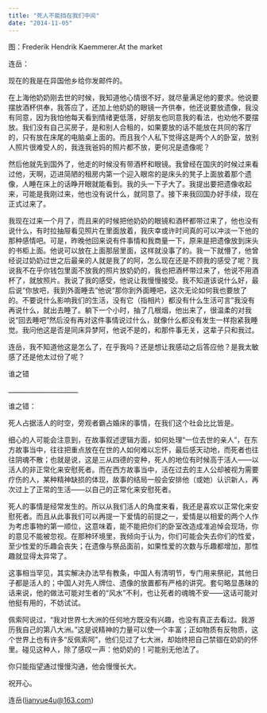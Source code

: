 ```yaml
---
title: "死人不能挡在我们中间"
date: "2014-11-05"
---
```


图：Frederik Hendrik Kaemmerer.At the market

连岳：

现在的我是在异国他乡给你发邮件的。

在上海他奶奶刚去世的时候，我知道他心情很不好，就尽量满足他的要求。他说要摆放酒杯供奉，我答应了，还加上他奶奶的眼镜一齐供奉，他还说要放遗像，我没有同意，因为我怕他每天看到情绪更低落，好朋友也同意我的看法，也劝他不要摆放。我们没有自己买房子，是和别人合租的，如果要放的话不能放在共同的客厅的，只有放在床尾的电脑桌上面的。而且我个人私下觉得这是两个人的卧室，放别人照片很难受人的，我连我爸妈的照片都不放，更何况是遗像呢？

然后他就先到国外了，他走的时候没有带酒杯和眼镜。我曾经在国庆的时候过来看过他，天啊，迈进简陋的租房内第一个迎入眼帘的是床头的凳子上面放着那个遗像，人睡在床上的话睁开眼就能看到。我的头一下子大了。我提出要把遗像收起来，可能是我刚过来，他也没有说什么，就同意了。接下来我回国办好手续，现在正式过来了。

我现在过来一个月了，而且来的时候把他奶奶的眼镜和酒杯都带过来了，他也没有说什么，有时拉抽屉看见照片在里面放着，我庆幸或许时间真的可以冲淡一下他的那种感情吧。可是，昨晚他回来说有件事情和我商量一下，原来是把遗像放到床头的书柜上面。他说可以放在上面那层里面，这样就没事了的。我一下就懵了，他曾经说过奶奶过世之后最亲的人就是我了的阿，怎么现在还是不顾我的感受了呢？我说我不在乎你钱包里面不放我的照片放奶奶的，我也把酒杯带过来了，他说不用酒杯了，就放照片。我说了我的感受，他说让我慢慢接受。我不知道该说什么好，最后说“你放吧，我到外面睡去”他说“那你到外面睡吧，这次无论如何我也要放了的。不要说什么影响我们的生活，没有它（指相片）都没有什么生活可言”我没有再说什么，就出去睡了。躺下一个小时，抽了几根烟，他出来了，很温柔的对我说“回去睡吧”然后没有再对这件事情说过什么，就像什么都没有发生一样抱紧我睡觉。我问他这是否是同床异梦阿，他说不是的，和那件事无关，这辈子只和我过。

连岳，我不知道他这是怎么了，在乎我吗？还是想让我感动之后答应他？是我太敏感了还是他太过份了呢？

谁之错

\_\_\_\_\_\_\_\_\_\_\_\_\_\_\_\_\_\_\_\_\_\_

谁之错：

死人占据活人的时空，旁观者霸占婚床的事情，在我们这个社会比比皆是。  

细心的人可能会注意到，在故事叙述逻辑方面，如何处理“一位去世的亲人”，在东方故事当中，往往把重点放在在世的人如何难以忘怀，最后感天动地，而死者也往往阴魂不散；也就是说，这是三从四德的变种，死人的地位有时候高于活人——以活人的非正常化来安慰死者。而在西方故事当中，活在过去的主人公却被视为需要疗伤的人，某种精神缺损的体现，故事的结局一般会安排他（或她）认识新人，再次过上了正常的生活——以自己的正常化来安慰死者。

死人的事情是经常发生的。所以从我们活人的角度来看，我还是喜欢以正常化来安慰死者。而且从此事我们可以再提一下爱情的前提之一，爱情是以相爱的两个人作为考虑事物的第一顺位，这意味着，能不能把你们的卧室改造成准追悼会现场，你的意见不能被忽视。在那种环境里，我倾向于认为，你们可能会失去你们的性爱，至少性爱的乐趣会丧失；在遗像与祭品面前，如果性爱的次数与乐趣都增加，那性趣就显得太异常了。

这事相当罕见，其实解决办法早有教条，中国人有清明节，专门用来祭祀，其他日子都是活人的；中国人对先人牌位、遗像的放置都有严格的讲究。套句略显愚昧的话来说，他的做法可能对生者的“风水”不利，也让死者的魂魄不安——这话可能对他挺有用的，不妨试试。

佩索阿说过，“我对世界七大洲的任何地方既没有兴趣，也没有真正去看过。我游历我自己的第八大洲。”这是说精神的力量可以使一个丰富；正如物质有反物质，这个世界上也有许多“反佩索阿”，他们见过了七大洲，却始终把自己禁锢在奶奶的怀里。碰见这种人，除了感叹一声：他奶奶的！可能别无他法了。

你只能指望通过慢慢沟通，他会慢慢长大。

祝开心。

连岳(lianyue4u@163.com)
